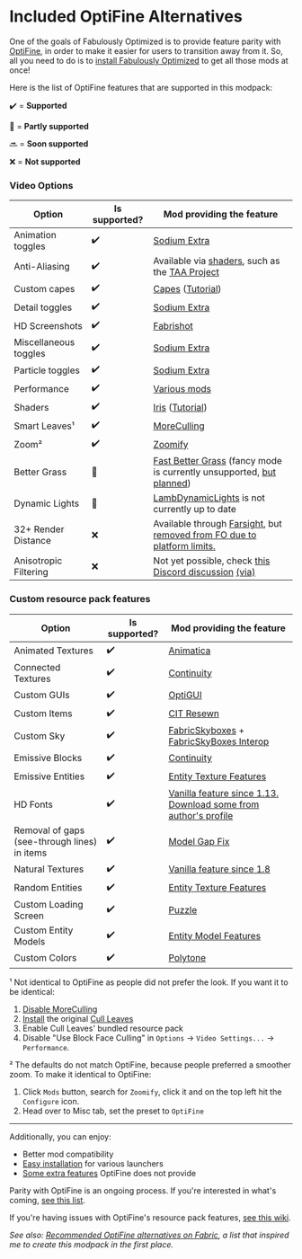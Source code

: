 # Included OptiFine Alternatives

One of the goals of Fabulously Optimized is to provide feature parity with [OptiFine](https://optifine.net/home), in order to make it easier for users to transition away from it. So, all you need to do is to [install Fabulously Optimized](install-instructions.md) to get all those mods at once!

Here is the list of OptiFine features that are supported in this modpack:

✔️ = **Supported**

🚧 = **Partly supported**

🔜 = **Soon supported**

❌ = **Not supported**

### Video Options

| Option                | Is supported? | Mod providing the feature                                                                                                                                                                                                                                                                                  |
| --------------------- | ------------- | ---------------------------------------------------------------------------------------------------------------------------------------------------------------------------------------------------------------------------------------------------------------------------------------------------------- |
| Animation toggles     | ✔️            | [Sodium Extra](https://www.curseforge.com/minecraft/mc-mods/sodium-extra)                                                                                                                                                                                                                                  |
| Anti-Aliasing              | ✔️            | Available via [shaders](getting-shaders.md), such as the [TAA Project](https://modrinth.com/shader/taa) |  
| Custom capes                 | ✔️            | [Capes](https://www.curseforge.com/minecraft/mc-mods/capes) ([Tutorial](free-cape.md))                                                                                                                                                                                                              |
| Detail toggles        | ✔️            | [Sodium Extra](https://www.curseforge.com/minecraft/mc-mods/sodium-extra)                                                                                                                                                                                                                                  |
| HD Screenshots              | ✔️            | [Fabrishot](https://www.curseforge.com/minecraft/mc-mods/fabrishot)                                                                                                                           |
| Miscellaneous toggles | ✔️            | [Sodium Extra](https://www.curseforge.com/minecraft/mc-mods/sodium-extra)                                                                                                                                                                                                                                  |
| Particle toggles      | ✔️            | [Sodium Extra](https://www.curseforge.com/minecraft/mc-mods/sodium-extra)                                                                                                                                                                                                                                  |
| Performance           | ✔️            | [Various mods](https://github.com/Fabulously-Optimized/fabulously-optimized/blob/main/INCLUDED-MODS.md#smooth) |
| Shaders               | ✔️            | [Iris](https://www.curseforge.com/minecraft/mc-mods/irisshaders) ([Tutorial](getting-shaders.md))                      |
| Smart Leaves¹         | ✔️            | [MoreCulling](https://www.curseforge.com/minecraft/mc-mods/moreculling)                                                                                                                                                                                                                         |
| Zoom²                  | ✔️            | [Zoomify](https://www.curseforge.com/minecraft/mc-mods/zoomify)                                                                                                                                                                                                                                            |
| Better Grass          | 🚧            | [Fast Better Grass](https://github.com/Fabulously-Optimized/fabulously-optimized/tree/main/Resource%20Packs/Fast%20Better%20Grass) (fancy mode is currently unsupported, [but planned](https://github.com/Fabulously-Optimized/fabulously-optimized/issues/717))  |                                                                                                         |
| Dynamic Lights        | 🚧            | [LambDynamicLights](https://www.curseforge.com/minecraft/mc-mods/lambdynamiclights) is not currently up to date                                                                                                                                                                                                                   |
| 32+ Render Distance   | ❌             | Available through [Farsight](https://www.curseforge.com/minecraft/mc-mods/farsight-fabric), but [removed from FO due to platform limits.](https://github.com/Fabulously-Optimized/fabulously-optimized/issues/656)      
| Anisotropic Filtering       | ❌             | Not yet possible, check [this Discord discussion](https://discord.com/channels/756612889787498627/876567546390777856/978673913770950687) [(via)](https://discord.gg/7rnTYXu)    ||

### Custom resource pack features

| Option                      | Is supported? | Mod providing the feature                                                                                                                                                                     |
| --------------------------- | ------------- | --------------------------------------------------------------------------------------------------------------------------------------------------------------------------------------------- |
| Animated Textures           | ✔️            | [Animatica](https://www.curseforge.com/minecraft/mc-mods/animatica)                                                                                                                           |  
| Connected Textures          | ✔️            | [Continuity](https://www.curseforge.com/minecraft/mc-mods/continuity)                                                                                                                         |
| Custom GUIs                 | ✔️            | [OptiGUI](https://www.curseforge.com/minecraft/mc-mods/optigui)                                                                                                                               |
| Custom Items                | ✔️            | [CIT Resewn](https://www.curseforge.com/minecraft/mc-mods/cit-resewn)                                                                                                                         |
| Custom Sky                  | ✔️             | [FabricSkyboxes](https://www.curseforge.com/minecraft/mc-mods/fabricskyboxes) + [FabricSkyBoxes Interop](https://www.curseforge.com/minecraft/mc-mods/fabricskyboxes-interop)   |
| Emissive Blocks             | ✔️            | [Continuity](https://www.curseforge.com/minecraft/mc-mods/continuity)                              |
| Emissive Entities           | ✔️            | [Entity Texture Features](https://www.curseforge.com/minecraft/mc-mods/entity-texture-features-fabric)                                                                                        |
| HD Fonts                    | ✔️            | [Vanilla feature since 1.13.](https://minecraft.wiki/w/Java\_Edition\_1.13-pre6#Changes) [Download some from author's profile](https://www.curseforge.com/members/robotkoer/projects)                                                                                             |
| Removal of gaps (see-through lines) in items | ✔️            | [Model Gap Fix](https://www.curseforge.com/minecraft/mc-mods/model-gap-fix) |
| Natural Textures            | ✔️            | [Vanilla feature since 1.8](https://minecraft.wiki/w/Java_Edition_14w17a#General_2)                                                                            |
| Random Entities             | ✔️            | [Entity Texture Features](https://www.curseforge.com/minecraft/mc-mods/entity-texture-features-fabric)                                                                                        |
| Custom Loading Screen | ✔️            | [Puzzle](https://www.curseforge.com/minecraft/mc-mods/puzzle)                                                                                                                                 |
| Custom Entity Models        | ✔️            | [Entity Model Features](https://www.curseforge.com/minecraft/mc-mods/entity-model-features) |
| Custom Colors               | ✔️            | [Polytone](https://www.curseforge.com/minecraft/mc-mods/polytone) |                                             


¹ Not identical to OptiFine as people did not prefer the look. If you want it to be identical:

1. [Disable MoreCulling](disabling-mods.md)
2. [Install](adding-more-mods.md) the original [Cull Leaves](https://www.curseforge.com/minecraft/mc-mods/cull-leaves)
3. Enable Cull Leaves' bundled resource pack
4. Disable "Use Block Face Culling" in `Options` → `Video Settings...` → `Performance`.

² The defaults do not match OptiFine, because people preferred a smoother zoom. To make it identical to OptiFine:

1. Click `Mods` button, search for `Zoomify`, click it and on the top left hit the `Configure` icon.
2. Head over to Misc tab, set the preset to `OptiFine`

---

Additionally, you can enjoy:

* Better mod compatibility
* [Easy installation](install-instructions) for various launchers
* [Some extra features](https://github.com/Fabulously-Optimized/fabulously-optimized/blob/main/INCLUDED-MODS.md#functional) OptiFine does not provide

Parity with OptiFine is an ongoing process. If you're interested in what's coming, [see this list](https://github.com/Fabulously-Optimized/fabulously-optimized/issues?q=is:issue%20is:open%20label:parity).

If you're having issues with OptiFine's resource pack features, [see this wiki](resource-pack-issues.md).

_See also:_ [_Recommended OptiFine alternatives on Fabric_](https://optifine.alternatives.lambdaurora.dev/)_, a list that inspired me to create this modpack in the first place._
